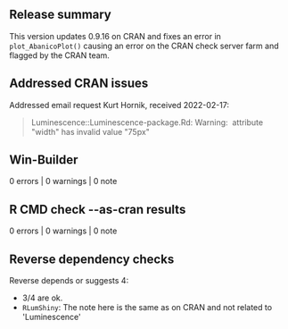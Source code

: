 ## Release summary

This version updates 0.9.16 on CRAN and fixes an error in `plot_AbanicoPlot()`
causing an error on the CRAN check server farm and flagged by the CRAN team.

## Addressed CRAN issues

Addressed email request Kurt Hornik, received 2022-02-17:
> Luminescence::Luminescence-package.Rd: Warning: <img> attribute "width" has invalid value "75px"

## Win-Builder

0 errors | 0 warnings | 0 note

## R CMD check --as-cran results

0 errors | 0 warnings | 0 note

## Reverse dependency checks

Reverse depends or suggests 4: 

* 3/4 are ok. 
* `RLumShiny`: The note here is the same as on CRAN and not related to 'Luminescence'
